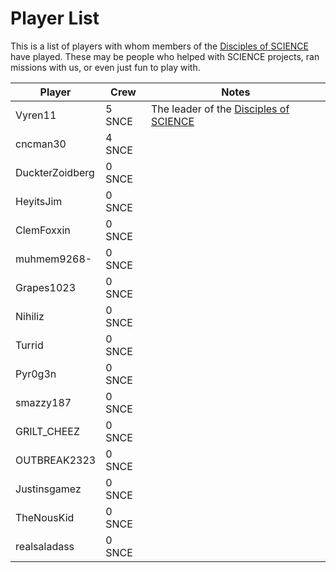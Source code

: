 # Player List

This is a list of players with whom members of the [Disciples of SCIENCE](https://socialclub.rockstargames.com/crew/disciples_of_science) have played. These may be people who helped with SCIENCE projects, ran missions with us, or even just fun to play with. 

|            Player            |               Crew               |            Notes            |
|------------------------------|----------------------------------|-----------------------------|
| <span>Vyren11</span>         | <span class="crew">5 SNCE</span> | The leader of the [Disciples of SCIENCE](https://socialclub.rockstargames.com/crew/disciples_of_science) |
| <span>cncman30</span>        | <span class="crew">4 SNCE</span> |                             |
| <span>DuckterZoidberg</span> | <span class="crew">0 SNCE</span> |                             |
| <span>HeyitsJim</span>       | <span class="crew">0 SNCE</span> |                             |
| <span>ClemFoxxin</span>      | <span class="crew">0 SNCE</span> |                             |
| <span>muhmem9268-</span>     | <span class="crew">0 SNCE</span> |                             |
| <span>Grapes1023</span>      | <span class="crew">0 SNCE</span> |                             |
| <span>Nihiliz</span>         | <span class="crew">0 SNCE</span> |                             |
| <span>Turrid</span>          | <span class="crew">0 SNCE</span> |                             |
| <span>Pyr0g3n</span>         | <span class="crew">0 SNCE</span> |                             |
| <span>smazzy187</span>       | <span class="crew">0 SNCE</span> |                             |
| <span>GRILT_CHEEZ</span>     | <span class="crew">0 SNCE</span> |                             |
| <span>OUTBREAK2323</span>    | <span class="crew">0 SNCE</span> |                             |
| <span>Justinsgamez</span>    | <span class="crew">0 SNCE</span> |                             |
| <span>TheNousKid</span>      | <span class="crew">0 SNCE</span> |                             |
| <span>realsaladass</span>    | <span class="crew">0 SNCE</span> |                             |
